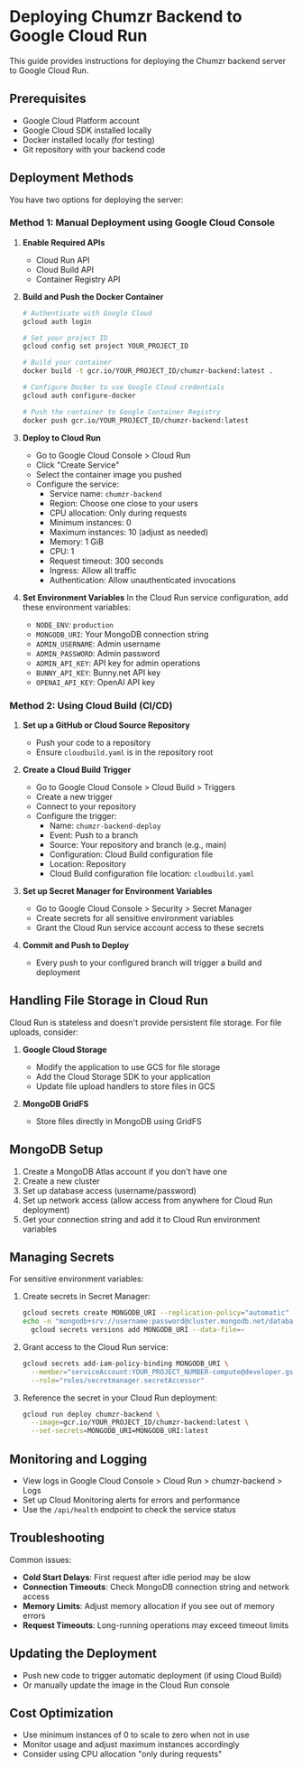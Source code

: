 # Deploying Chumzr Backend to Google Cloud Run

This guide provides instructions for deploying the Chumzr backend server to Google Cloud Run.

## Prerequisites

- Google Cloud Platform account
- Google Cloud SDK installed locally
- Docker installed locally (for testing)
- Git repository with your backend code

## Deployment Methods

You have two options for deploying the server:

### Method 1: Manual Deployment using Google Cloud Console

1. **Enable Required APIs**
   - Cloud Run API
   - Cloud Build API
   - Container Registry API

2. **Build and Push the Docker Container**
   ```bash
   # Authenticate with Google Cloud
   gcloud auth login
   
   # Set your project ID
   gcloud config set project YOUR_PROJECT_ID
   
   # Build your container
   docker build -t gcr.io/YOUR_PROJECT_ID/chumzr-backend:latest .
   
   # Configure Docker to use Google Cloud credentials
   gcloud auth configure-docker
   
   # Push the container to Google Container Registry
   docker push gcr.io/YOUR_PROJECT_ID/chumzr-backend:latest
   ```

3. **Deploy to Cloud Run**
   - Go to Google Cloud Console > Cloud Run
   - Click "Create Service"
   - Select the container image you pushed
   - Configure the service:
     - Service name: `chumzr-backend`
     - Region: Choose one close to your users
     - CPU allocation: Only during requests
     - Minimum instances: 0
     - Maximum instances: 10 (adjust as needed)
     - Memory: 1 GiB
     - CPU: 1
     - Request timeout: 300 seconds
     - Ingress: Allow all traffic
     - Authentication: Allow unauthenticated invocations

4. **Set Environment Variables**
   In the Cloud Run service configuration, add these environment variables:
   - `NODE_ENV`: `production`
   - `MONGODB_URI`: Your MongoDB connection string
   - `ADMIN_USERNAME`: Admin username
   - `ADMIN_PASSWORD`: Admin password
   - `ADMIN_API_KEY`: API key for admin operations
   - `BUNNY_API_KEY`: Bunny.net API key
   - `OPENAI_API_KEY`: OpenAI API key

### Method 2: Using Cloud Build (CI/CD)

1. **Set up a GitHub or Cloud Source Repository**
   - Push your code to a repository
   - Ensure `cloudbuild.yaml` is in the repository root

2. **Create a Cloud Build Trigger**
   - Go to Google Cloud Console > Cloud Build > Triggers
   - Create a new trigger
   - Connect to your repository
   - Configure the trigger:
     - Name: `chumzr-backend-deploy`
     - Event: Push to a branch
     - Source: Your repository and branch (e.g., main)
     - Configuration: Cloud Build configuration file
     - Location: Repository
     - Cloud Build configuration file location: `cloudbuild.yaml`

3. **Set up Secret Manager for Environment Variables**
   - Go to Google Cloud Console > Security > Secret Manager
   - Create secrets for all sensitive environment variables
   - Grant the Cloud Run service account access to these secrets

4. **Commit and Push to Deploy**
   - Every push to your configured branch will trigger a build and deployment

## Handling File Storage in Cloud Run

Cloud Run is stateless and doesn't provide persistent file storage. For file uploads, consider:

1. **Google Cloud Storage**
   - Modify the application to use GCS for file storage
   - Add the Cloud Storage SDK to your application
   - Update file upload handlers to store files in GCS

2. **MongoDB GridFS**
   - Store files directly in MongoDB using GridFS

## MongoDB Setup

1. Create a MongoDB Atlas account if you don't have one
2. Create a new cluster
3. Set up database access (username/password)
4. Set up network access (allow access from anywhere for Cloud Run deployment)
5. Get your connection string and add it to Cloud Run environment variables

## Managing Secrets

For sensitive environment variables:

1. Create secrets in Secret Manager:
   ```bash
   gcloud secrets create MONGODB_URI --replication-policy="automatic"
   echo -n "mongodb+srv://username:password@cluster.mongodb.net/database" | \
     gcloud secrets versions add MONGODB_URI --data-file=-
   ```

2. Grant access to the Cloud Run service:
   ```bash
   gcloud secrets add-iam-policy-binding MONGODB_URI \
     --member="serviceAccount:YOUR_PROJECT_NUMBER-compute@developer.gserviceaccount.com" \
     --role="roles/secretmanager.secretAccessor"
   ```

3. Reference the secret in your Cloud Run deployment:
   ```bash
   gcloud run deploy chumzr-backend \
     --image=gcr.io/YOUR_PROJECT_ID/chumzr-backend:latest \
     --set-secrets=MONGODB_URI=MONGODB_URI:latest
   ```

## Monitoring and Logging

- View logs in Google Cloud Console > Cloud Run > chumzr-backend > Logs
- Set up Cloud Monitoring alerts for errors and performance
- Use the `/api/health` endpoint to check the service status

## Troubleshooting

Common issues:

- **Cold Start Delays**: First request after idle period may be slow
- **Connection Timeouts**: Check MongoDB connection string and network access
- **Memory Limits**: Adjust memory allocation if you see out of memory errors
- **Request Timeouts**: Long-running operations may exceed timeout limits

## Updating the Deployment

- Push new code to trigger automatic deployment (if using Cloud Build)
- Or manually update the image in the Cloud Run console

## Cost Optimization

- Use minimum instances of 0 to scale to zero when not in use
- Monitor usage and adjust maximum instances accordingly
- Consider using CPU allocation "only during requests" 